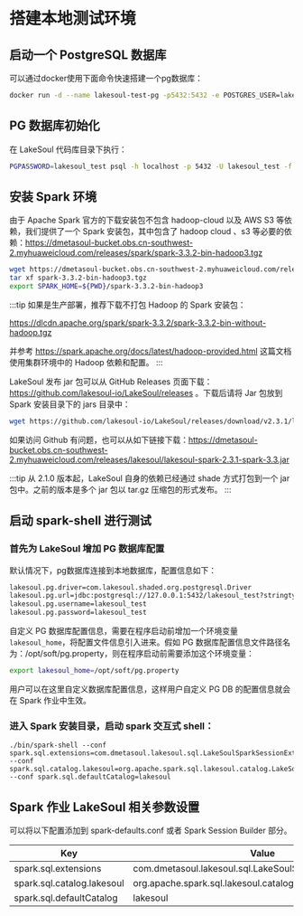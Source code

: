 # 搭建本地测试环境

## 启动一个 PostgreSQL 数据库
可以通过docker使用下面命令快速搭建一个pg数据库：
```bash
docker run -d --name lakesoul-test-pg -p5432:5432 -e POSTGRES_USER=lakesoul_test -e POSTGRES_PASSWORD=lakesoul_test -e POSTGRES_DB=lakesoul_test -d swr.cn-north-4.myhuaweicloud.com/dmetasoul-repo/postgres:14.5
```

## PG 数据库初始化
在 LakeSoul 代码库目录下执行：
```bash
PGPASSWORD=lakesoul_test psql -h localhost -p 5432 -U lakesoul_test -f script/meta_init.sql
```

## 安装 Spark 环境
由于 Apache Spark 官方的下载安装包不包含 hadoop-cloud 以及 AWS S3 等依赖，我们提供了一个 Spark 安装包，其中包含了 hadoop cloud 、s3 等必要的依赖：https://dmetasoul-bucket.obs.cn-southwest-2.myhuaweicloud.com/releases/spark/spark-3.3.2-bin-hadoop3.tgz

```bash
wget https://dmetasoul-bucket.obs.cn-southwest-2.myhuaweicloud.com/releases/spark/spark-3.3.2-bin-hadoop3.tgz
tar xf spark-3.3.2-bin-hadoop3.tgz
export SPARK_HOME=${PWD}/spark-3.3.2-bin-hadoop3
```

:::tip
如果是生产部署，推荐下载不打包 Hadoop 的 Spark 安装包：

https://dlcdn.apache.org/spark/spark-3.3.2/spark-3.3.2-bin-without-hadoop.tgz

并参考 https://spark.apache.org/docs/latest/hadoop-provided.html 这篇文档使用集群环境中的 Hadoop 依赖和配置。
:::

LakeSoul 发布 jar 包可以从 GitHub Releases 页面下载：https://github.com/lakesoul-io/LakeSoul/releases 。下载后请将 Jar 包放到 Spark 安装目录下的 jars 目录中：
```bash
wget https://github.com/lakesoul-io/LakeSoul/releases/download/v2.3.1/lakesoul-spark-2.3.1-spark-3.3.jar -P $SPARK_HOME/jars
```

如果访问 Github 有问题，也可以从如下链接下载：https://dmetasoul-bucket.obs.cn-southwest-2.myhuaweicloud.com/releases/lakesoul/lakesoul-spark-2.3.1-spark-3.3.jar

:::tip
从 2.1.0 版本起，LakeSoul 自身的依赖已经通过 shade 方式打包到一个 jar 包中。之前的版本是多个 jar 包以 tar.gz 压缩包的形式发布。
:::

## 启动 spark-shell 进行测试

### 首先为 LakeSoul 增加 PG 数据库配置
默认情况下，pg数据库连接到本地数据库，配置信息如下：
```txt
lakesoul.pg.driver=com.lakesoul.shaded.org.postgresql.Driver
lakesoul.pg.url=jdbc:postgresql://127.0.0.1:5432/lakesoul_test?stringtype=unspecified
lakesoul.pg.username=lakesoul_test
lakesoul.pg.password=lakesoul_test
```

自定义 PG 数据库配置信息，需要在程序启动前增加一个环境变量 `lakesoul_home`，将配置文件信息引入进来。假如 PG 数据库配置信息文件路径名为：/opt/soft/pg.property，则在程序启动前需要添加这个环境变量：
```bash
export lakesoul_home=/opt/soft/pg.property
```

用户可以在这里自定义数据库配置信息，这样用户自定义 PG DB 的配置信息就会在 Spark 作业中生效。

### 进入 Spark 安装目录，启动 spark 交互式 shell：
  ```shell
  ./bin/spark-shell --conf spark.sql.extensions=com.dmetasoul.lakesoul.sql.LakeSoulSparkSessionExtension --conf spark.sql.catalog.lakesoul=org.apache.spark.sql.lakesoul.catalog.LakeSoulCatalog --conf spark.sql.defaultCatalog=lakesoul
  ```

## Spark 作业 LakeSoul 相关参数设置
可以将以下配置添加到 spark-defaults.conf 或者 Spark Session Builder 部分。

|Key | Value
|---|---|
spark.sql.extensions | com.dmetasoul.lakesoul.sql.LakeSoulSparkSessionExtension
spark.sql.catalog.lakesoul | org.apache.spark.sql.lakesoul.catalog.LakeSoulCatalog
spark.sql.defaultCatalog | lakesoul